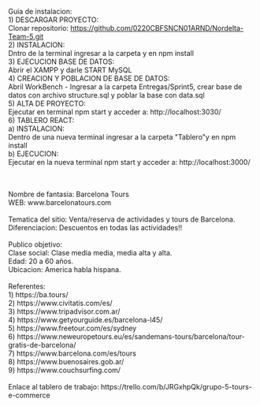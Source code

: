 Guia de instalacion: <br>
	1) DESCARGAR PROYECTO: <br>
		Clonar repositorio: https://github.com/0220CBFSNCN01ARND/Nordelta-Team-5.git <br>
	2) INSTALACION: <br>
		Dntro de la terminal ingresar a la carpeta y en npm install <br>
	3) EJECUCION BASE DE DATOS: <br>
		Abrir el XAMPP y darle START MySQL <br>
	4) CREACION Y POBLACION DE BASE DE DATOS: <br>
		Abril WorkBench - Ingresar a la carpeta Entregas/Sprint5, crear base de datos con archivo structure.sql y poblar la base con data.sql <br>
	5) ALTA DE PROYECTO: <br>
		Ejecutar en terminal npm start y acceder a: http://localhost:3030/ <br>
	6) TABLERO REACT: <br>
		a) INSTALACION: <br>
			Dentro de una nueva terminal ingresar a la carpeta "Tablero"y en npm install <br>
		b) EJECUCION: <br>
			Ejecutar en la nueva terminal npm start y acceder a: http://localhost:3000/ <br>

<br>
<br>
Nombre de fantasia: Barcelona Tours <br>
WEB: www.barcelonatours.com <br>
<br>
Tematica del sitio: Venta/reserva de actividades y tours de Barcelona. <br>
Diferenciacion: Descuentos en todas las actividades!! <br>
<br>
Publico objetivo: <br>
	Clase social: Clase media media, media alta y alta. <br>
	Edad: 20 a 60 años. <br>
	Ubicacion: America habla hispana. <br>
<br>
Referentes: <br>
	1) https://ba.tours/ <br>
	2) https://www.civitatis.com/es/ <br>
	3) https://www.tripadvisor.com.ar/ <br>
	4) https://www.getyourguide.es/barcelona-l45/ <br>
	5) https://www.freetour.com/es/sydney <br>
	6) https://www.neweuropetours.eu/es/sandemans-tours/barcelona/tour-gratis-de-barcelona/ <br>
	7) https://www.barcelona.com/es/tours <br>
	8) https://www.buenosaires.gob.ar/ <br>
	9) https://www.couchsurfing.com/ <br>
<br>
Enlace al tablero de trabajo: https://trello.com/b/JRGxhpQk/grupo-5-tours-e-commerce <br>
